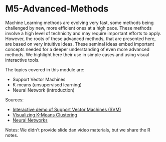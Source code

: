 # M5-Advanced-Methods

Machine Learning methods are evolving very fast, some methods being challenged by new, more efficient ones at a high pace. These methods involve a high level of technicity and may require important efforts to apply. However, the roots of these advanced methods,  that are presented here,  are based on very intuitive ideas.  These seminal ideas embed important concepts needed for a deeper understanding of even more advanced methods. We highlight here their use in simple cases and using visual interactive tools.

The topics covered in this module are: 
- Support Vector Machines
- K-means (unsupervised learning)
- Neural Network (introduction) 

Sources:
- [Interactive demo of Support Vector Machines (SVM)](https://jgreitemann.github.io/svm-demo)
- [Visualizing K-Means Clustering](https://www.naftaliharris.com/blog/visualizing-k-means-clustering/)
- [Neural Networks](https://www.3blue1brown.com/lessons/neural-networks)

Notes: We didn't provide slide dan video materials, but we share the R notes.